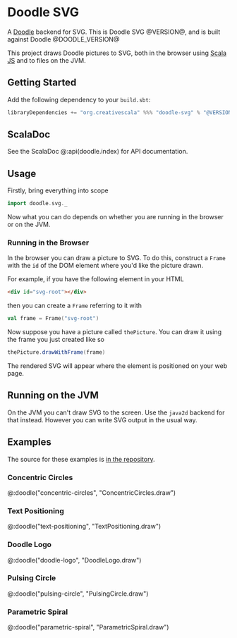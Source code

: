 # Doodle SVG

A [Doodle](https://github.com/creativescala/doodle) backend for SVG. This is Doodle SVG @VERSION@, and is built against Doodle @DOODLE_VERSION@

This project draws Doodle pictures to SVG, both in the browser using [Scala JS](https://scala-js.org/) and to files on the JVM.


## Getting Started

Add the following dependency to your `build.sbt`:

```scala
libraryDependencies += "org.creativescala" %%% "doodle-svg" % "@VERSION@"
```

## ScalaDoc

See the ScalaDoc @:api(doodle.index) for API documentation.


## Usage

Firstly, bring everything into scope

```scala mdoc:silent
import doodle.svg._
```

Now what you can do depends on whether you are running in the browser or on the JVM.


### Running in the Browser

In the browser you can draw a picture to SVG. To do this, construct a `Frame` with the `id` of the DOM element where you'd like the picture drawn.

For example, if you have the following element in your HTML

``` html
<div id="svg-root"></div>
```

then you can create a `Frame` referring to it with

``` scala mdoc:silent
val frame = Frame("svg-root")
```

Now suppose you have a picture called `thePicture`. You can draw it using the frame you just created like so

``` scala
thePicture.drawWithFrame(frame)
```

The rendered SVG will appear where the element is positioned on your web page.


## Running on the JVM

On the JVM you can't draw SVG to the screen. Use the `java2d` backend for that instead. However you can write SVG output in the usual way.


## Examples

The source for these examples is [in the repository](https://github.com/creativescala/doodle-svg/tree/main/examples/src/main/scala).

### Concentric Circles
@:doodle("concentric-circles", "ConcentricCircles.draw")

### Text Positioning
@:doodle("text-positioning", "TextPositioning.draw")

### Doodle Logo
@:doodle("doodle-logo", "DoodleLogo.draw")

### Pulsing Circle
@:doodle("pulsing-circle", "PulsingCircle.draw")

### Parametric Spiral
@:doodle("parametric-spiral", "ParametricSpiral.draw")
